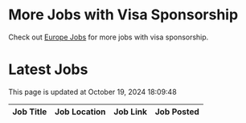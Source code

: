 # More Jobs with Visa Sponsorship

Check out [Europe Jobs](https://github.com/sureshparimi/europejobs#latest-jobs) for more jobs with visa sponsorship.

# Latest Jobs

This page is updated at October 19, 2024 18:09:48

| Job Title | Job Location | Job Link | Job Posted |
| --- | --- | --- | --- |
